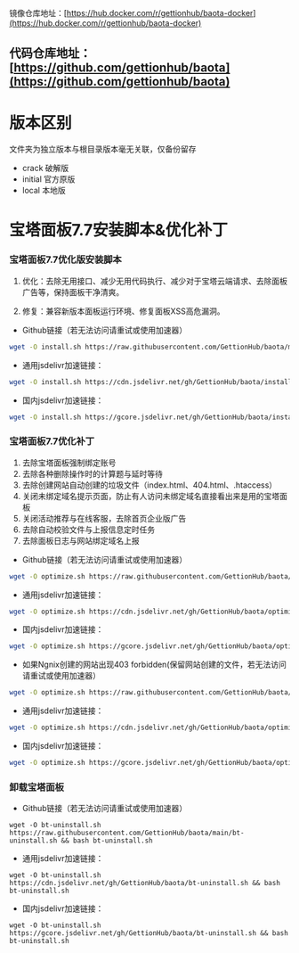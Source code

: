 
镜像仓库地址：[https://hub.docker.com/r/gettionhub/baota-docker](https://hub.docker.com/r/gettionhub/baota-docker)

代码仓库地址：[https://github.com/gettionhub/baota](https://github.com/gettionhub/baota)
--
# 版本区别
文件夹为独立版本与根目录版本毫无关联，仅备份留存
- crack      破解版
- initial    官方原版
- local      本地版


# 宝塔面板7.7安装脚本&优化补丁

### 宝塔面板7.7优化版安装脚本

1. 优化：去除无用接口、减少无用代码执行、减少对于宝塔云端请求、去除面板广告等，保持面板干净清爽。

2. 修复：兼容新版本面板运行环境、修复面板XSS高危漏洞。


* Github链接（若无法访问请重试或使用加速器）
```bash
wget -O install.sh https://raw.githubusercontent.com/GettionHub/baota/main/install_6.0_mod.sh && bash install.sh
```
- 通用jsdelivr加速链接：
```bash
wget -O install.sh https://cdn.jsdelivr.net/gh/GettionHub/baota/install_6.0_mod.sh && bash install.sh
```
- 国内jsdelivr加速链接：
```bash
wget -O install.sh https://gcore.jsdelivr.net/gh/GettionHub/baota/install_6.0_mod.sh && bash install.sh
```

### 宝塔面板7.7优化补丁

1. 去除宝塔面板强制绑定账号
2. 去除各种删除操作时的计算题与延时等待
3. 去除创建网站自动创建的垃圾文件（index.html、404.html、.htaccess）
4. 关闭未绑定域名提示页面，防止有人访问未绑定域名直接看出来是用的宝塔面板
5. 关闭活动推荐与在线客服，去除首页企业版广告
6. 去除自动校验文件与上报信息定时任务
7. 去除面板日志与网站绑定域名上报

* Github链接（若无法访问请重试或使用加速器）
```bash
wget -O optimize.sh https://raw.githubusercontent.com/GettionHub/baota/main/optimize_mod.sh && bash optimize.sh
```
- 通用jsdelivr加速链接：
```bash
wget -O optimize.sh https://cdn.jsdelivr.net/gh/GettionHub/baota/optimize_mod.sh && bash optimize.sh
```
- 国内jsdelivr加速链接：
```bash
wget -O optimize.sh https://gcore.jsdelivr.net/gh/GettionHub/baota/optimize_mod.sh && bash optimize.sh
```
* 如果Ngnix创建的网站出现403 forbidden(保留网站创建的文件，若无法访问请重试或使用加速器）
```bash
wget -O optimize.sh https://raw.githubusercontent.com/GettionHub/baota/main/optimize_mod_fixngnix.sh && bash optimize.sh
```
- 通用jsdelivr加速链接：
```bash
wget -O optimize.sh https://cdn.jsdelivr.net/gh/GettionHub/baota/optimize_mod_fixngnix.sh && bash optimize.sh
```
- 国内jsdelivr加速链接：
```bash
wget -O optimize.sh https://gcore.jsdelivr.net/gh/GettionHub/baota/optimize_mod_fixngnix.sh && bash optimize.sh
```

### 卸载宝塔面板

- Github链接（若无法访问请重试或使用加速器）

```shell
wget -O bt-uninstall.sh https://raw.githubusercontent.com/GettionHub/baota/main/bt-uninstall.sh && bash bt-uninstall.sh
```
- 通用jsdelivr加速链接：
```shell
wget -O bt-uninstall.sh https://cdn.jsdelivr.net/gh/GettionHub/baota/bt-uninstall.sh && bash bt-uninstall.sh
```
- 国内jsdelivr加速链接：
```shell
wget -O bt-uninstall.sh https://gcore.jsdelivr.net/gh/GettionHub/baota/bt-uninstall.sh && bash bt-uninstall.sh
```

